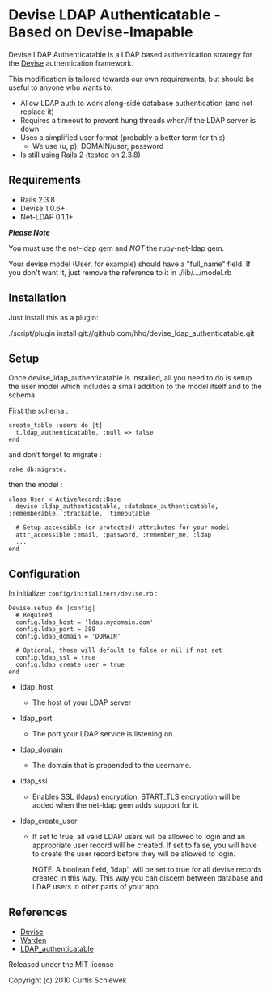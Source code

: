 Devise LDAP Authenticatable - Based on Devise-Imapable
=================

Devise LDAP Authenticatable is a LDAP based authentication strategy for the [Devise](http://github.com/plataformatec/devise) authentication framework.

This modification is tailored towards our own requirements, but should be useful to anyone who wants to:

- Allow LDAP auth to work along-side database authentication (and not replace it)
- Requires a timeout to prevent hung threads when/if the LDAP server is down
- Uses a simplified user format (probably a better term for this)
  - We use (u, p): DOMAIN/user, password
- Is still using Rails 2 (tested on 2.3.8)

Requirements
------------

- Rails 2.3.8
- Devise 1.0.6+
- Net-LDAP 0.1.1+

**_Please Note_**

You must use the net-ldap gem and _NOT_ the ruby-net-ldap gem.  

Your devise model (User, for example) should have a "full_name" field. If you don't want it, just remove the reference to it in ./lib/.../model.rb

Installation
------------

 Just install this as a plugin:

 ./script/plugin install git://github.com/hhd/devise_ldap_authenticatable.git

Setup
-----

Once devise\_ldap\_authenticatable is installed, all you need to do is setup the user model which includes a small addition to the model itself and to the schema.

First the schema :

    create_table :users do |t|
      t.ldap_authenticatable, :null => false
    end

and don’t forget to migrate :

    rake db:migrate.

then the model :

    class User < ActiveRecord::Base
      devise :ldap_authenticatable, :database_authenticatable, :rememberable, :trackable, :timeoutable

      # Setup accessible (or protected) attributes for your model
      attr_accessible :email, :password, :remember_me, :ldap
      ...
    end


Configuration
----------------------

In initializer  `config/initializers/devise.rb` :

    Devise.setup do |config|
      # Required
      config.ldap_host = 'ldap.mydomain.com'
      config.ldap_port = 389
	  config.ldap_domain = 'DOMAIN'
	
	  # Optional, these will default to false or nil if not set
	  config.ldap_ssl = true
	  config.ldap_create_user = true
    end

* ldap\_host
	* The host of your LDAP server
	
* ldap\_port
	* The port your LDAP service is listening on.
	
* ldap\_domain
	* The domain that is prepended to the username.
	
* ldap\_ssl
	* Enables SSL (ldaps) encryption.  START_TLS encryption will be added when the net-ldap gem adds support for it.

* ldap\_create\_user
	* If set to true, all valid LDAP users will be allowed to login and an appropriate user record will be created.
      If set to false, you will have to create the user record before they will be allowed to login.

      NOTE: A boolean field, 'ldap', will be set to true for all devise records created in this way. This way you can
            discern between database and LDAP users in other parts of your app.


References
----------

* [Devise](http://github.com/plataformatec/devise)
* [Warden](http://github.com/hassox/warden)
* [LDAP_authenticatable](http://github.com/cschiewek/devise_ldap_authenticatable)


Released under the MIT license

Copyright (c) 2010 Curtis Schiewek
